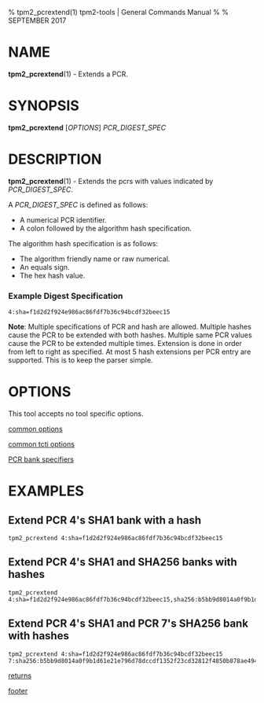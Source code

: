 % tpm2_pcrextend(1) tpm2-tools | General Commands Manual
%
% SEPTEMBER 2017

# NAME

**tpm2_pcrextend**(1) - Extends a PCR.

# SYNOPSIS

**tpm2_pcrextend** [*OPTIONS*] _PCR\_DIGEST\_SPEC_

# DESCRIPTION

**tpm2_pcrextend**(1) - Extends the pcrs with values indicated by _PCR\_DIGEST\_SPEC_.

A _PCR\_DIGEST\_SPEC_ is defined as follows:

  * A numerical PCR identifier.
  * A colon followed by the algorithm hash specification.

The algorithm hash specification is as follows:
  * The algorithm friendly name or raw numerical.
  * An equals sign.
  * The hex hash value.

### Example Digest Specification

```
4:sha=f1d2d2f924e986ac86fdf7b36c94bcdf32beec15
```

**Note**: Multiple specifications of PCR and hash are allowed. Multiple
hashes cause the PCR to be extended with both hashes. Multiple same PCR values
cause the PCR to be extended multiple times. Extension is done in order from
left to right as specified. At most 5 hash extensions per PCR entry are
supported. This is to keep the parser simple.

# OPTIONS

This tool accepts no tool specific options.

[common options](common/options.md)

[common tcti options](common/tcti.md)

[PCR bank specifiers](common/pcr.md)

# EXAMPLES

## Extend PCR 4's SHA1 bank with a hash
```
tpm2_pcrextend 4:sha=f1d2d2f924e986ac86fdf7b36c94bcdf32beec15
```

## Extend PCR 4's SHA1 and SHA256 banks with hashes
```
tpm2_pcrextend 4:sha=f1d2d2f924e986ac86fdf7b36c94bcdf32beec15,sha256:b5bb9d8014a0f9b1d61e21e796d78dccdf1352f23cd32812f4850b878ae4944c
```

## Extend PCR 4's SHA1 and PCR 7's SHA256 bank with hashes
```
tpm2_pcrextend 4:sha=f1d2d2f924e986ac86fdf7b36c94bcdf32beec15 7:sha256:b5bb9d8014a0f9b1d61e21e796d78dccdf1352f23cd32812f4850b878ae4944c
```

[returns](common/returns.md)

[footer](common/footer.md)
